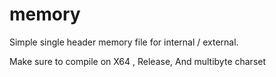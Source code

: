 # memory
Simple single header memory file for internal / external.

Make sure to compile on X64 , Release, And multibyte charset
